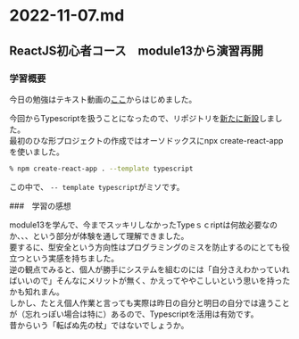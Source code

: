   # 2022-11-07.md
  
  ## ReactJS初心者コース　module13から演習再開
  
  ### 学習概要
  
  今日の勉強はテキスト動画の[ここ](https://www.youtube.com/watch?v=f55qeKGgB_M&list=PLpPqplz6dKxW5ZfERUPoYTtNUNvrEebAR&index=19&t=16827s)からはじめました。  
  
  今回からTypescriptを扱うことになったので、リポジトリを[新たに新設](https://github.com/yuasys/episode13)しました。  
  最初のひな形プロジェクトの作成ではオーソドックスにnpx create-react-appを使いました。
  
  ```bash
  % npm create-react-app . --template typescript
  ```
  
  この中で、 ` -- template typescript `がミソです。
  
  ###　学習の感想
  
  module13を学んで、今までスッキリしなかったTypeｓｃriptは何故必要なのか、、、という部分が体験を通して理解できました。  
  要するに、型安全という方向性はプログラミングのミスを防止するのにとても役立つという実感を持ちました。  
  逆の観点でみると、個人が勝手にシステムを組むのには「自分さえわかっていればいいので」そんなにメリットが無く、かえってややこしいという思いを持ったかも知れまん。  
  しかし、たとえ個人作業と言っても実際は昨日の自分と明日の自分では違うことが（忘れっぽい場合は特に）あるので、Typescriptを活用は有効です。  
  昔からいう「転ばぬ先の杖」ではないでしょうか。
